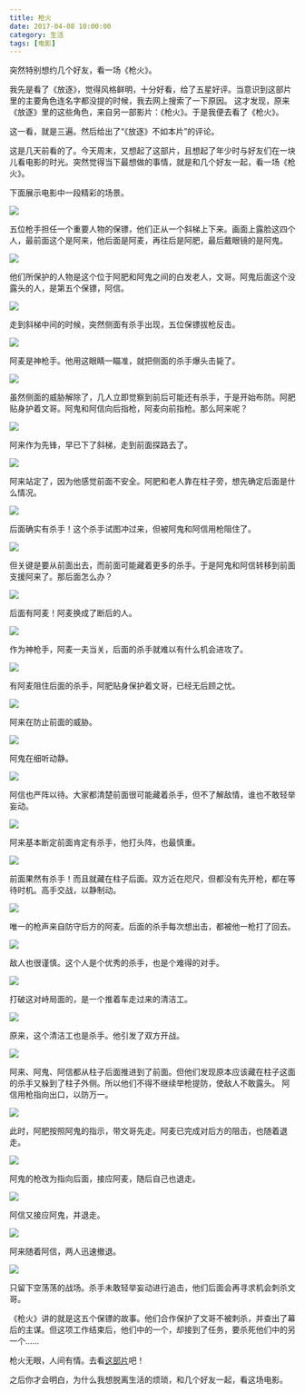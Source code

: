 ```yaml
---
title: 枪火
date: 2017-04-08 10:00:00
category: 生活
tags: [电影]
---
```


突然特别想约几个好友，看一场《枪火》。

<!--more-->

我先是看了《放逐》，觉得风格鲜明，十分好看，给了五星好评。当意识到这部片里的主要角色连名字都没提的时候，我去网上搜索了一下原因。
这才发现，原来《放逐》里的这些角色，来自另一部影片：《枪火》。于是我便去看了《枪火》。

这一看，就是三遍。然后给出了“《放逐》不如本片”的评论。

这是几天前看的了。今天周末，又想起了这部片，且想起了年少时与好友们在一块儿看电影的时光。突然觉得当下最想做的事情，就是和几个好友一起，看一场《枪火》。

下面展示电影中一段精彩的场景。

![](/images/2017-04-08-the-mission-01.png)

五位枪手担任一个重要人物的保镖，他们正从一个斜梯上下来。画面上露脸这四个人，最前面这个是阿来，他后面是阿麦，再往后是阿肥，最后戴眼镜的是阿鬼。

![](/images/2017-04-08-the-mission-02.png)

他们所保护的人物是这个位于阿肥和阿鬼之间的白发老人，文哥。阿鬼后面这个没露头的人，是第五个保镖，阿信。

![](/images/2017-04-08-the-mission-03.png)

走到斜梯中间的时候，突然侧面有杀手出现，五位保镖拔枪反击。

![](/images/2017-04-08-the-mission-04.png)

阿麦是神枪手。他用这眼睛一瞄准，就把侧面的杀手爆头击毙了。

![](/images/2017-04-08-the-mission-05.png)

虽然侧面的威胁解除了，几人立即觉察到前后可能还有杀手，于是开始布防。阿肥贴身护着文哥。阿鬼和阿信向后指枪，阿麦向前指枪。那么阿来呢？

![](/images/2017-04-08-the-mission-06.png)

阿来作为先锋，早已下了斜梯，走到前面探路去了。

![](/images/2017-04-08-the-mission-07.png)

阿来站定了，因为他感觉前面不安全。阿肥和老人靠在柱子旁，想先确定后面是什么情况。

![](/images/2017-04-08-the-mission-08.png)

后面确实有杀手！这个杀手试图冲过来，但被阿鬼和阿信用枪阻住了。

![](/images/2017-04-08-the-mission-09.png)

但关键是要从前面出去，而前面可能藏着更多的杀手。于是阿鬼和阿信转移到前面支援阿来了。那后面怎么办？

![](/images/2017-04-08-the-mission-10.png)

后面有阿麦！阿麦换成了断后的人。

![](/images/2017-04-08-the-mission-11.png)

作为神枪手，阿麦一夫当关，后面的杀手就难以有什么机会进攻了。

![](/images/2017-04-08-the-mission-12.png)

有阿麦阻住后面的杀手，阿肥贴身保护着文哥，已经无后顾之忧。

![](/images/2017-04-08-the-mission-13.png)

阿来在防止前面的威胁。

![](/images/2017-04-08-the-mission-14.png)

阿鬼在细听动静。

![](/images/2017-04-08-the-mission-15.png)

阿信也严阵以待。大家都清楚前面很可能藏着杀手，但不了解敌情，谁也不敢轻举妄动。

![](/images/2017-04-08-the-mission-16.png)

阿来基本断定前面肯定有杀手，他打头阵，也最慎重。

![](/images/2017-04-08-the-mission-17.png)

前面果然有杀手！而且就藏在柱子后面。双方近在咫尺，但都没有先开枪，都在等待时机。高手交战，以静制动。

![](/images/2017-04-08-the-mission-18.png)

唯一的枪声来自防守后方的阿麦。后面的杀手每次想出击，都被他一枪打了回去。

![](/images/2017-04-08-the-mission-19.png)

敌人也很谨慎。这个人是个优秀的杀手，也是个难得的对手。

![](/images/2017-04-08-the-mission-20.png)

打破这对峙局面的，是一个推着车走过来的清洁工。

![](/images/2017-04-08-the-mission-21.png)

原来，这个清洁工也是杀手。他引发了双方开战。

![](/images/2017-04-08-the-mission-22.png)

阿来、阿鬼、阿信都从柱子后面推进到了前面。但他们发现原本应该藏在柱子这面的杀手又躲到了柱子外侧。所以他们不得不继续举枪提防，使敌人不敢露头。
阿信用枪指向出口，以防万一。

![](/images/2017-04-08-the-mission-23.png)

此时，阿肥按照阿鬼的指示，带文哥先走。阿麦已完成对后方的阻击，也随着退走。

![](/images/2017-04-08-the-mission-24.png)

阿鬼的枪改为指向后面，接应阿麦，随后自己也退走。

![](/images/2017-04-08-the-mission-25.png)

阿信又接应阿鬼，并退走。

![](/images/2017-04-08-the-mission-26.png)

阿来随着阿信，两人迅速撤退。

![](/images/2017-04-08-the-mission-27.png)

只留下空荡荡的战场。杀手未敢轻举妄动进行追击，他们后面会再寻求机会刺杀文哥。

《枪火》讲的就是这五个保镖的故事。他们合作保护了文哥不被刺杀，并查出了幕后的主谋。但这项工作结束后，他们中的一个，却接到了任务，要杀死他们中的另一个……

枪火无眼，人间有情。去看[这部片](https://movie.douban.com/subject/1300741/)吧！

之后你才会明白，为什么我想脱离生活的烦琐，和几个好友一起，看这场电影。